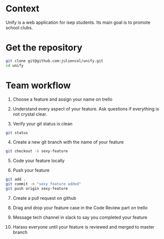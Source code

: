 # Context
Unify is a web application for isep students. Its main goal is to promote school clubs. 

# Get the repository
```bash
git clone git@github.com:juliencol/unify.git
cd unify
```

# Team workflow
1. Choose a feature and assign your name on trello </br>

2. Understand every aspect of your feature. Ask questions if everything is not crystal clear. </br>

3. Verify your git status is clean
```bash 
git status
``` 

4. Create a new git branch with the name of your feature
```bash 
git checkout -b sexy-feature
```

5. Code your feature locally </br>

6. Push your feature
```bash
git add .
git commit -m "sexy feature added"
git push origin sexy-feature
```

7. Create a pull request on github</br>

8. Drag and drop your feature case in the Code Review part on trello </br>

9. Message tech channel in slack to say you completed your feature

10. Harass everyone until your feature is reviewed and merged to master branch
